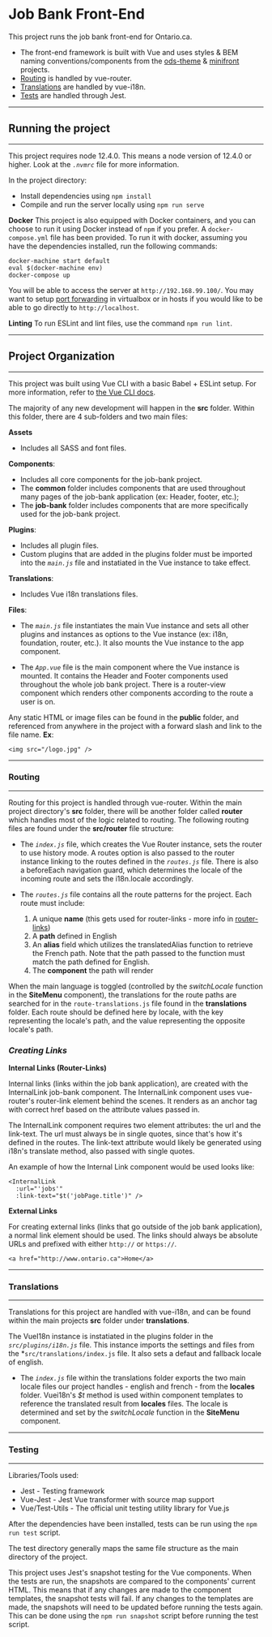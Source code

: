 # **Job Bank Front-End**
This project runs the job bank front-end for Ontario.ca. 
* The front-end framework is built with Vue and uses styles & BEM naming conventions/components from the [ods-theme](https://git.ontariogovernment.ca/frontend/ods-theme) & [minifront](https://git.ontariogovernment.ca/frontend/minifront) projects. 
* [Routing](#routing) is handled by vue-router.
* [Translations](#translations) are handled by vue-i18n.
* [Tests](#testing) are handled through Jest.


___
## **Running the project**
___
This project requires node 12.4.0. This means a node version of 12.4.0 or higher. Look at the *`.nvmrc`* file for more information.

In the project directory:
* Install dependencies using `npm install`
* Compile and run the server locally using `npm run serve`

**Docker**
This project is also equipped with Docker containers, and you can choose to run it using Docker instead of `npm` if you prefer. A `docker-compose.yml` file has been provided. To run it with docker, assuming you have the dependencies installed, run the following commands:

```
docker-machine start default
eval $(docker-machine env)
docker-compose up
```

You will be able to access the server at `http://192.168.99.100/`. You may want to setup [port forwarding](https://www.jhipster.tech/tips/020_tip_using_docker_containers_as_localhost_on_mac_and_windows.html) in virtualbox or in hosts if you would like to be able to go directly to `http://localhost`.


**Linting**
To run ESLint and lint files, use the command `npm run lint`.


---
## **Project Organization**
---
This project was built using Vue CLI with a basic Babel + ESLint setup. For more information, refer to [the Vue CLI docs](https://cli.vuejs.org/).

The majority of any new development will happen in the  **src** folder. Within this folder, there are 4 sub-folders and two main files:

**Assets** 
* Includes all SASS and font files.
  
**Components**:
* Includes all core components for the job-bank project. 
* The **common** folder includes components that are used throughout many pages of the job-bank application (ex: Header, footer, etc.);
* The **job-bank** folder includes components that are more specifically used for the job-bank project.

**Plugins**: 
* Includes all plugin files.
* Custom plugins that are added in the plugins folder must be imported into the *`main.js`* file and instatiated in the Vue instance to take effect.

**Translations**:
* Includes Vue i18n translations files.
  
**Files**:
* The *`main.js`* file instantiates the main Vue instance and sets all other plugins and instances as options to the Vue instance (ex: i18n, foundation, router, etc.). It also mounts the Vue instance to the app component.

* The *`App.vue`* file is the main component where the Vue instance is mounted. It contains the Header and Footer components used throughout the whole job bank project. There is a router-view component which renders other components according to the route a user is on.

Any static HTML or image files can be found in the **public** folder, and referenced from anywhere in the project with a forward slash and link to the file name. **Ex**:

    <img src="/logo.jpg" />

---
### **Routing**
---
Routing for this project is handled through vue-router. Within the main project directory's **src** folder, there will be another folder called **router** which handles most of the logic related to routing. The following routing files are found under the **src/router** file structure:

* The *`index.js`* file, which creates the Vue Router instance, sets the router to use history mode. A routes option is also passed to the router instance linking to the routes defined in the *`routes.js`* file. There is also a beforeEach navigation guard, which determines the locale of the incoming route and sets the i18n.locale accordingly.

* The *`routes.js`* file contains all the route patterns for the project. Each route must include:
   1. A unique **name** (this gets used for router-links - more info in [router-links](#Creating-Links))
   2. A **path** defined in English
   3. An **alias** field which utilizes the translatedAlias function to retrieve the French path. Note that the path passed to the function must match the path defined for English.
   4. The **component** the path will render

When the main language is toggled (controlled by the *switchLocale* function in the **SiteMenu** component), the translations for the route paths are searched for in the `route-translations.js` file found in the **translations** folder. Each route should be defined here by locale, with the key representing the locale's path, and the value representing the opposite locale's path.

### ***Creating Links***
**Internal Links (Router-Links)**

Internal links (links within the job bank application), are created with the InternalLink job-bank component. The InternalLink component uses vue-router's router-link element behind the scenes. It renders as an anchor tag with correct href based on the attribute values passed in.

The InternalLink component requires two element attributes: the url and the link-text. The url must always be in single quotes, since that's how it's defined in the routes. The link-text attribute would likely be generated using i18n's translate method, also passed with single quotes. 

An example of how the Internal Link component would be used looks like:

    <InternalLink 
      :url="'jobs'"
      :link-text="$t('jobPage.title')" />

**External Links**

For creating external links (links that go outside of the job bank application), a normal link element should be used. The links should always be absolute URLs and prefixed with either `http://` or `https://`.

    <a href="http://www.ontario.ca">Home</a> 

---
### **Translations**
---
Translations for this project are handled with vue-i18n, and can be found within the main projects **src** folder under **translations**. 

The VueI18n instance is instatiated in the plugins folder in the *`src/plugins/i18n.js`* file. This instance imports the settings and files from the *`src/translations/index.js` file. It also sets a defaut and fallback locale of english.

* The *`index.js`* file within the translations folder exports the two main locale files our project handles - english and french - from the **locales** folder. Vuei18n's *$t* method is used within component templates to reference the translated result from **locales** files. The locale is determined and set by the *switchLocale* function in the **SiteMenu** component.

---
### **Testing**
---
Libraries/Tools used:
* Jest - Testing framework
* Vue-Jest - Jest Vue transformer with source map support
* Vue/Test-Utils - The official unit testing utility library for Vue.js

After the dependencies have been installed, tests can be run using the `npm run test` script. 

The test directory generally maps the same file structure as the main directory of the project.

This project uses Jest's snapshot testing for the Vue components. When the tests are run, the snapshots are compared to the components' current HTML. This means that if any changes are made to the component templates, the snapshot tests will fail. If any changes to the templates are made, the snapshots will need to be updated before running the tests again. This can be done using the `npm run snapshot` script before running the test script. 
